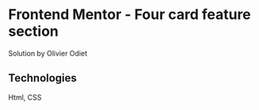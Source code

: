 # Frontend Mentor - Four card feature section

Solution by Olivier Odiet

## Technologies

Html, CSS
